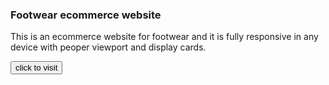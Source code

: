 <h3>Footwear ecommerce website</h3>
<p>This is an ecommerce website for footwear and it is fully responsive in any device with peoper viewport and display cards.</p>
<a href="https://aniketttt.github.io/Footware-ecommerce-website/";><button>click to visit</button>
